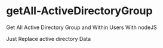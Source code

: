 # getAll-ActiveDirectoryGroup
Get All Active Directory Group and Within Users With nodeJS

Just Replace active directory Data 
